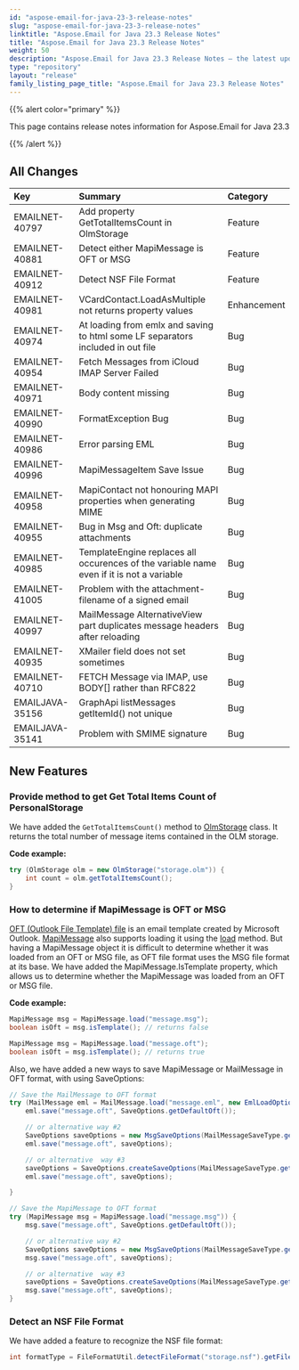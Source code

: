 ```yaml
---
id: "aspose-email-for-java-23-3-release-notes"
slug: "aspose-email-for-java-23-3-release-notes"
linktitle: "Aspose.Email for Java 23.3 Release Notes"
title: "Aspose.Email for Java 23.3 Release Notes"
weight: 50
description: "Aspose.Email for Java 23.3 Release Notes – the latest updates and fixes."
type: "repository"
layout: "release"
family_listing_page_title: "Aspose.Email for Java 23.3 Release Notes"
---
```


{{% alert color="primary" %}}

This page contains release notes information for Aspose.Email for Java 23.3

{{% /alert %}}

## **All Changes**

|**Key**|**Summary**|**Category**|
| :- | :- | :- |
|EMAILNET-40797|Add property GetTotalItemsCount in OlmStorage|Feature|
|EMAILNET-40881|Detect either MapiMessage is OFT or MSG|Feature|
|EMAILNET-40912|Detect NSF File Format|Feature|
|EMAILNET-40981|VCardContact.LoadAsMultiple not returns property values|Enhancement|
|EMAILNET-40974|At loading from emlx and saving to html some LF separators included in out file|Bug|
|EMAILNET-40954|Fetch Messages from iCloud IMAP Server Failed|Bug|
|EMAILNET-40971|Body content missing|Bug|
|EMAILNET-40990|FormatException Bug|Bug|
|EMAILNET-40986|Error parsing EML|Bug|
|EMAILNET-40996|MapiMessageItem Save Issue|Bug|
|EMAILNET-40958|MapiContact not honouring MAPI properties when generating MIME|Bug|
|EMAILNET-40955|Bug in Msg and Oft: duplicate attachments|Bug|
|EMAILNET-40985|TemplateEngine replaces all occurences of the variable name even if it is not a variable|Bug|
|EMAILNET-41005|Problem with the attachment-filename of a signed email|Bug|
|EMAILNET-40997|MailMessage AlternativeView part duplicates message headers after reloading|Bug|
|EMAILNET-40935|XMailer field does not set sometimes|Bug|
|EMAILNET-40710|FETCH Message via IMAP, use BODY[] rather than RFC822|Bug|
|EMAILJAVA-35156|GraphApi listMessages getItemId() not unique|Bug|
|EMAILJAVA-35141|Problem with SMIME signature|Bug|

## **New Features**

### **Provide method to get Get Total Items Count of PersonalStorage**

We have added the `GetTotalItemsCount()` method to [OlmStorage](https://reference.aspose.com/email/java/com.aspose.email/olmstorage/) class. It returns the total number of message items contained in the OLM storage.

**Code example:**

```java
try (OlmStorage olm = new OlmStorage("storage.olm")) {
    int count = olm.getTotalItemsCount();
}
```

### **How to determine if MapiMessage is OFT or MSG**

[OFT (Outlook File Template) file](https://docs.fileformat.com/email/oft/) is an email template created by Microsoft Outlook. [MapiMessage](https://reference.aspose.com/email/java/com.aspose.email/mapimessage/) also supports loading it using the [load](https://reference.aspose.com/email/java/com.aspose.email/mapimessage/#load-java.lang.String-) method. But having a MapiMessage object it is difficult to determine whether it was loaded from an OFT or MSG file, as OFT file format uses the MSG file format at its base.
We have added the MapiMessage.IsTemplate property, which allows us to determine whether the MapiMessage was loaded from an OFT or MSG file. 

**Code example:**

```java
MapiMessage msg = MapiMessage.load("message.msg");
boolean isOft = msg.isTemplate(); // returns false

MapiMessage msg = MapiMessage.load("message.oft");
boolean isOft = msg.isTemplate(); // returns true
```

Also, we have added a new ways to save MapiMessage or MailMessage in OFT format, with using SaveOptions:

```java
// Save the MailMessage to OFT format
try (MailMessage eml = MailMessage.load("message.eml", new EmlLoadOptions())) {
    eml.save("message.oft", SaveOptions.getDefaultOft());

    // or alternative way #2
    SaveOptions saveOptions = new MsgSaveOptions(MailMessageSaveType.getOutlookTemplateFormat());
    eml.save("message.oft", saveOptions);

    // or alternative  way #3
    saveOptions = SaveOptions.createSaveOptions(MailMessageSaveType.getOutlookTemplateFormat());
    eml.save("message.oft", saveOptions);

}

// Save the MapiMessage to OFT format
try (MapiMessage msg = MapiMessage.load("message.msg")) {
    msg.save("message.oft", SaveOptions.getDefaultOft());

    // or alternative way #2
    SaveOptions saveOptions = new MsgSaveOptions(MailMessageSaveType.getOutlookTemplateFormat());
    msg.save("message.oft", saveOptions);

    // or alternative  way #3
    saveOptions = SaveOptions.createSaveOptions(MailMessageSaveType.getOutlookTemplateFormat());
    msg.save("message.oft", saveOptions);
}
```

### **Detect an NSF File Format**

We have added a feature to recognize the NSF file format:

```java
int formatType = FileFormatUtil.detectFileFormat("storage.nsf").getFileFormatType(); // Returns FileFormatType.Nsf
```

